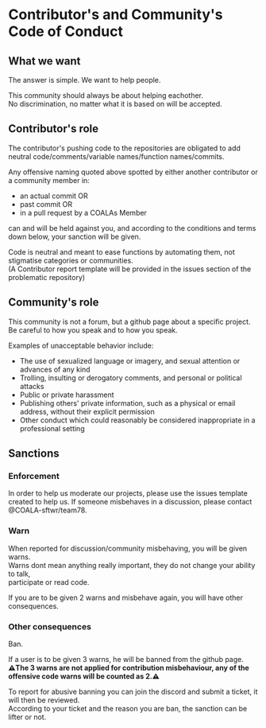 # Contributor's and Community's Code of Conduct

## What we want

The answer is simple. We want to help people.  

This community should always be about helping eachother.  
No discrimination, no matter what it is based on will be accepted.

## Contributor's role

The contributor's pushing code to the repositories are obligated to add neutral code/comments/variable names/function names/commits.

Any offensive naming quoted above spotted by either another contributor or a community member in:  
- an actual commit OR
- past commit OR
- in a pull request by a COALAs Member

can and will be held against you, and according to the conditions and terms down below, your sanction will be given.

Code is neutral and meant to ease functions by automating them, not stigmatise categories or communities.  
(A Contributor report template will be provided in the issues section of the problematic repository)

## Community's role

This community is not a forum, but a github page about a specific project.  
Be careful to how you speak and to how you speak.

Examples of unacceptable behavior include:

* The use of sexualized language or imagery, and sexual attention or
  advances of any kind
* Trolling, insulting or derogatory comments, and personal or political attacks
* Public or private harassment
* Publishing others' private information, such as a physical or email
  address, without their explicit permission
* Other conduct which could reasonably be considered inappropriate in a
  professional setting
  
## Sanctions
### Enforcement
  
In order to help us moderate our projects, please use the issues template created to help us.
If someone misbehaves in a discussion, please contact @COALA-sftwr/team78.

### Warn

When reported for discussion/community misbehaving, you will be given warns.    
Warns dont mean anything really important, they do not change your ability to talk,  
participate or read code.

If you are to be given 2 warns and misbehave again, you will have other consequences.

### Other consequences

Ban.

If a user is to be given 3 warns, he will be banned from the github page.   
**⚠️The 3 warns are not applied for contribution misbehaviour, any of the offensive code warns will be counted as 2.⚠️**

To report for abusive banning you can join the discord and submit a ticket, it will then be reviewed.   
According to your ticket and the reason you are ban, the sanction can be lifter or not.
